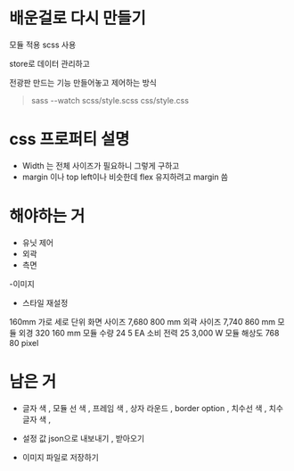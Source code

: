 # 배운걸로 다시 만들기

모듈 적용
scss 사용

store로 데이터 관리하고

전광판 만드는 기능 만들어놓고 제어하는 방식

> sass --watch scss/style.scss css/style.css

# css 프로퍼티 설명

- Width 는 전체 사이즈가 필요하니 그렇게 구하고
- margin 이나 top left이나 비슷한데 flex 유지하려고 margin 씀

# 해야하는 거

- 유닛 제어
- 외곽
- 측면

-이미지

- 스타일 재설정

160mm 가로 세로 단위
화면 사이즈 7,680 800 mm
외곽 사이즈 7,740 860 mm
모듈 외경 320 160 mm
모듈 수량 24 5 EA
소비 전력 25 3,000 W
모듈 해상도 768 80 pixel

# 남은 거

- 글자 색 , 모듈 선 색 , 프레임 색 , 상자 라운드 , border option , 치수선 색 , 치수 글자 색 ,

- 설정 값 json으로 내보내기 , 받아오기
- 이미지 파일로 저장하기

